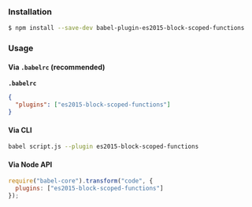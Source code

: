 ### Installation

```sh
$ npm install --save-dev babel-plugin-es2015-block-scoped-functions
```

### Usage

#### Via `.babelrc` (recommended)

**`.babelrc`**

```json
{
  "plugins": ["es2015-block-scoped-functions"]
}
```

#### Via CLI

```sh
babel script.js --plugin es2015-block-scoped-functions
```

#### Via Node API

```js
require("babel-core").transform("code", {
  plugins: ["es2015-block-scoped-functions"]
});
```
